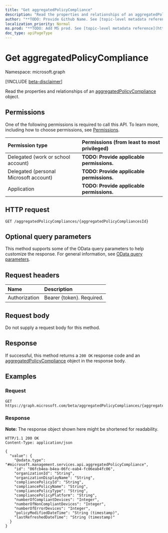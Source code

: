 ```yaml
---
title: "Get aggregatedPolicyCompliance"
description: "Read the properties and relationships of an aggregatedPolicyCompliance object."
author: "**TODO: Provide Github Name. See [topic-level metadata reference](https://msgo.azurewebsites.net/add/document/guidelines/metadata.html#topic-level-metadata)**"
localization_priority: Normal
ms.prod: "**TODO: Add MS prod. See [topic-level metadata reference](https://msgo.azurewebsites.net/add/document/guidelines/metadata.html#topic-level-metadata)**"
doc_type: apiPageType
---
```


# Get aggregatedPolicyCompliance
Namespace: microsoft.graph

[!INCLUDE [beta-disclaimer](../../includes/beta-disclaimer.md)]

Read the properties and relationships of an [aggregatedPolicyCompliance](../resources/aggregatedpolicycompliance.md) object.

## Permissions
One of the following permissions is required to call this API. To learn more, including how to choose permissions, see [Permissions](/graph/permissions-reference).

|Permission type|Permissions (from least to most privileged)|
|:---|:---|
|Delegated (work or school account)|**TODO: Provide applicable permissions.**|
|Delegated (personal Microsoft account)|**TODO: Provide applicable permissions.**|
|Application|**TODO: Provide applicable permissions.**|

## HTTP request

<!-- {
  "blockType": "ignored"
}
-->
``` http
GET /aggregatedPolicyCompliances/{aggregatedPolicyCompliancesId}
```

## Optional query parameters
This method supports some of the OData query parameters to help customize the response. For general information, see [OData query parameters](/graph/query-parameters).

## Request headers
|Name|Description|
|:---|:---|
|Authorization|Bearer {token}. Required.|

## Request body
Do not supply a request body for this method.

## Response

If successful, this method returns a `200 OK` response code and an [aggregatedPolicyCompliance](../resources/aggregatedpolicycompliance.md) object in the response body.

## Examples

### Request
<!-- {
  "blockType": "request",
  "name": "get_aggregatedpolicycompliance"
}
-->
``` http
GET https://graph.microsoft.com/beta/aggregatedPolicyCompliances/{aggregatedPolicyCompliancesId}
```


### Response
**Note:** The response object shown here might be shortened for readability.
<!-- {
  "blockType": "response",
  "truncated": true,
  "@odata.type": "microsoft.management.services.api.aggregatedPolicyCompliance"
}
-->
``` http
HTTP/1.1 200 OK
Content-Type: application/json

{
  "value": {
    "@odata.type": "#microsoft.management.services.api.aggregatedPolicyCompliance",
    "id": "06fcb4ea-b4ea-06fc-eab4-fc06eab4fc06",
    "organizationId": "String",
    "organizationDisplayName": "String",
    "compliancePolicyId": "String",
    "compliancePolicyName": "String",
    "compliancePolicyType": "String",
    "compliancePolicyPlatform": "String",
    "numberOfCompliantDevices": "Integer",
    "numberOfNonCompliantDevices": "Integer",
    "numberOfErrorDevices": "Integer",
    "policyModifiedDateTime": "String (timestamp)",
    "lastRefreshedDateTime": "String (timestamp)"
  }
}
```

